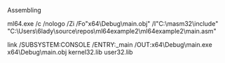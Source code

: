 Assembling

ml64.exe /c /nologo /Zi /Fo"x64\Debug\main.obj" /I"C:\masm32\include" "C:\Users\6lady\source\repos\ml64example2\ml64example2\main.asm"

link /SUBSYSTEM:CONSOLE /ENTRY:_main /OUT:x64\Debug\main.exe x64\Debug\main.obj kernel32.lib user32.lib
